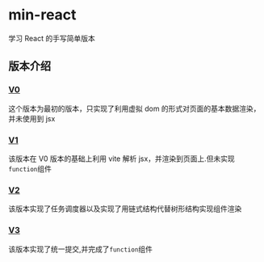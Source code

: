# min-react

学习 React 的手写简单版本

## 版本介绍

### [V0](./v0/README.md)

这个版本为最初的版本，只实现了利用虚拟 dom 的形式对页面的基本数据渲染，并未使用到 jsx

### [V1](./v1/README.md)

该版本在 V0 版本的基础上利用 vite 解析 jsx，并渲染到页面上.但未实现`function`组件

### [V2](./v2/README.md)

该版本实现了任务调度器以及实现了用链式结构代替树形结构实现组件渲染

### [V3](./v3/README.md)

该版本实现了统一提交,并完成了`function`组件
